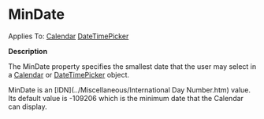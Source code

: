 




<h1 class="heading"><span class="name">MinDate</span></h1>

Applies To: [Calendar](./calendar.md) [DateTimePicker](./datetimepicker.md)


**Description**


The MinDate property specifies the smallest date that the user may select in a [Calendar](./calendar.md) or [DateTimePicker](./datetimepicker.md) object.


MinDate is an [IDN](../Miscellaneous/International Day Number.htm) value. Its default value is -109206 which is the minimum date that the Calendar can display.



